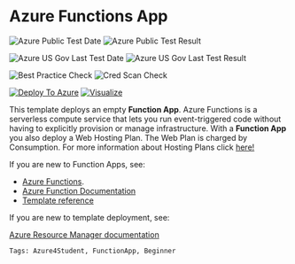 # Azure Functions App

![Azure Public Test Date](https://azurequickstartsservice.blob.core.windows.net/badges/101-app-function/PublicLastTestDate.svg)
![Azure Public Test Result](https://azurequickstartsservice.blob.core.windows.net/badges/101-app-function/PublicDeployment.svg)

![Azure US Gov Last Test Date](https://azurequickstartsservice.blob.core.windows.net/badges/101-app-function/FairfaxLastTestDate.svg)
![Azure US Gov Last Test Result](https://azurequickstartsservice.blob.core.windows.net/badges/101-app-function/FairfaxDeployment.svg)

![Best Practice Check](https://azurequickstartsservice.blob.core.windows.net/badges/101-app-function/BestPracticeResult.svg)
![Cred Scan Check](https://azurequickstartsservice.blob.core.windows.net/badges/101-app-function/CredScanResult.svg)

[![Deploy To Azure](https://raw.githubusercontent.com/fathym-it/azure-quickstart-templates/master/1-CONTRIBUTION-GUIDE/images/deploytoazure.svg?sanitize=true)](https://portal.azure.com/#create/Microsoft.Template/uri/https%3A%2F%2Fraw.githubusercontent.com%2Ffathym-it%2Fazure-quickstart-templates%2Fmaster%2F101-app-function%2Fazuredeploy.json)  [![Visualize](https://raw.githubusercontent.com/fathym-it/azure-quickstart-templates/master/1-CONTRIBUTION-GUIDE/images/visualizebutton.svg?sanitize=true)](http://armviz.io/#/?load=https%3A%2F%2Fraw.githubusercontent.com%2Ffathym-it%2Fazure-quickstart-templates%2Fmaster%2F101-app-function%2Fazuredeploy.json)



This template deploys an empty **Function App**. Azure Functions is a serverless compute service that lets you run event-triggered code without having to explicitly provision or manage infrastructure.
With a **Function App** you also deploy a Web Hosting Plan. The Web Plan is charged by Consumption. For more information about Hosting Plans click [here!](https://docs.microsoft.com/en-gb/azure/azure-functions/functions-scale)

If you are new to Function Apps, see:

- [Azure Functions](https://azure.microsoft.com/en-us/services/functions/).
- [Azure Function Documentation](https://docs.microsoft.com/en-gb/azure/azure-functions/)
- [Template reference](https://docs.microsoft.com/azure/templates/microsoft.compute/allversions)

If you are new to template deployment, see:

[Azure Resource Manager documentation](https://docs.microsoft.com/azure/azure-resource-manager/)

`Tags: Azure4Student, FunctionApp, Beginner`


